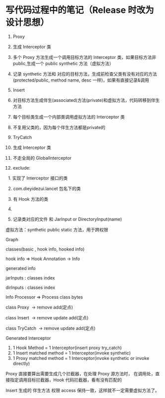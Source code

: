 # 写代码过程中的笔记（Release 时改为设计思想）

1. Proxy

1. 生成 Interceptor 类

2. 多个 Proxy 方法生成一个调用目标方法的 Interceptor 类，如果目标方法非public,生成一个 public synthetic 方法（虚拟方法）

3. 记录 synthetic 方法和 对应的目标方法，生成前检查父类有没有对应的方法(protected/public, method name, desc 一样)，如果有直接记录&调用


2. Insert

1. 对目标方法生成伴生(associated)方法(private)和虚拟方法，代码转移到伴生方法

2. 每个目标类生成一个内部类调用虚拟方法的 Interceptor 类

3. 不复用父类的，因为每个伴生方法都是private的


3. TryCatch

1. 生成 Interceptor 类

2. 不走全局的 GlobalInterceptor



4. exclude:

  1. 实现了 Interceptor 接口的类

  2. com.dieyidezui.lancet 包名下的类

  3. 有 Hook 方法的类

  4.



5. 记录类对应的文件 和 JarInput or DirectoryInput(name)


虚拟方法：synthetic public static 方法，用于跨权限





Graph



classes(basic , hook info, hooked info)

hook info => Hook Annotation -> Info


generated info


jarInputs : classes index



dirInputs : classes index





Info Processor => Process class bytes


class Proxy  -> remove add(定点)


class Insert  -> remove update add(定点)


class TryCatch  -> remove update add(定点)


Generated Interceptor

1. 1 Hook Method = 1 Interceptor(insert proxy try_catch)
2. 1 Insert matched method = 1 Interceptor(invoke synthetic)
3. 1 Proxy matched method = 1 Interceptor(invoke synthetic or invoke directly)


Proxy
直接要算出需要生成几个拦截器，在处理 Proxy 源方法时，
在调用处，直接指定调用目标拦截器，Hook 代码拦截器，看有没有匹配的

Insert 
生成的 伴生方法 权限 access 保持一致，这样就不一定需要虚拟方法了。